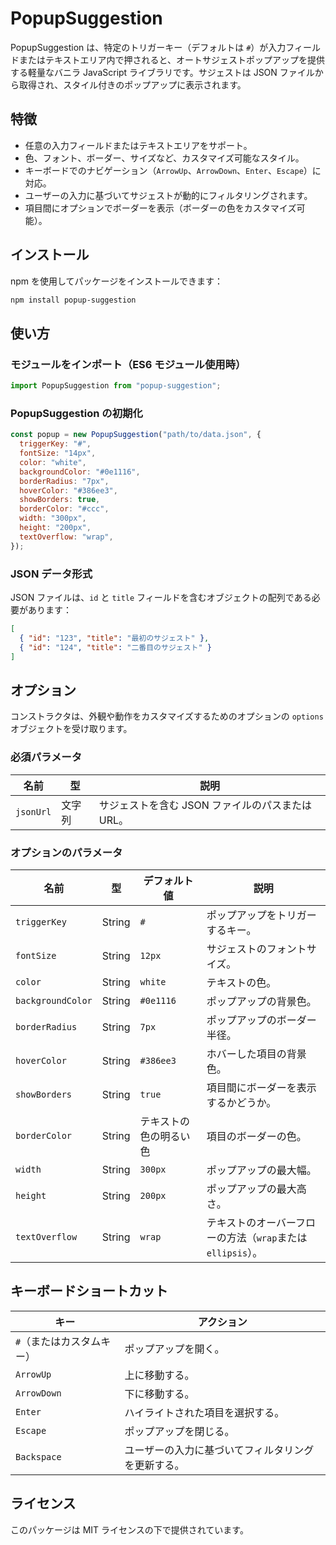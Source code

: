 # PopupSuggestion

PopupSuggestion は、特定のトリガーキー（デフォルトは `#`）が入力フィールドまたはテキストエリア内で押されると、オートサジェストポップアップを提供する軽量なバニラ JavaScript ライブラリです。サジェストは JSON ファイルから取得され、スタイル付きのポップアップに表示されます。

## 特徴

- 任意の入力フィールドまたはテキストエリアをサポート。
- 色、フォント、ボーダー、サイズなど、カスタマイズ可能なスタイル。
- キーボードでのナビゲーション（`ArrowUp`、`ArrowDown`、`Enter`、`Escape`）に対応。
- ユーザーの入力に基づいてサジェストが動的にフィルタリングされます。
- 項目間にオプションでボーダーを表示（ボーダーの色をカスタマイズ可能）。

## インストール

npm を使用してパッケージをインストールできます：

```sh
npm install popup-suggestion
```

## 使い方

### モジュールをインポート（ES6 モジュール使用時）

```javascript
import PopupSuggestion from "popup-suggestion";
```

### PopupSuggestion の初期化

```javascript
const popup = new PopupSuggestion("path/to/data.json", {
  triggerKey: "#",
  fontSize: "14px",
  color: "white",
  backgroundColor: "#0e1116",
  borderRadius: "7px",
  hoverColor: "#386ee3",
  showBorders: true,
  borderColor: "#ccc",
  width: "300px",
  height: "200px",
  textOverflow: "wrap",
});
```

### JSON データ形式

JSON ファイルは、`id` と `title` フィールドを含むオブジェクトの配列である必要があります：

```json
[
  { "id": "123", "title": "最初のサジェスト" },
  { "id": "124", "title": "二番目のサジェスト" }
]
```

## オプション

コンストラクタは、外観や動作をカスタマイズするためのオプションの `options` オブジェクトを受け取ります。

### 必須パラメータ

| 名前      | 型     | 説明                                             |
| --------- | ------ | ------------------------------------------------ |
| `jsonUrl` | 文字列 | サジェストを含む JSON ファイルのパスまたは URL。 |

### オプションのパラメータ

| 名前              | 型     | デフォルト値           | 説明                                                       |
| ----------------- | ------ | ---------------------- | ---------------------------------------------------------- |
| `triggerKey`      | String | `#`                    | ポップアップをトリガーするキー。                           |
| `fontSize`        | String | `12px`                 | サジェストのフォントサイズ。                               |
| `color`           | String | `white`                | テキストの色。                                             |
| `backgroundColor` | String | `#0e1116`              | ポップアップの背景色。                                     |
| `borderRadius`    | String | `7px`                  | ポップアップのボーダー半径。                               |
| `hoverColor`      | String | `#386ee3`              | ホバーした項目の背景色。                                   |
| `showBorders`     | String | `true`                 | 項目間にボーダーを表示するかどうか。                       |
| `borderColor`     | String | テキストの色の明るい色 | 項目のボーダーの色。                                       |
| `width`           | String | `300px`                | ポップアップの最大幅。                                     |
| `height`          | String | `200px`                | ポップアップの最大高さ。                                   |
| `textOverflow`    | String | `wrap`                 | テキストのオーバーフローの方法（`wrap`または`ellipsis`）。 |

## キーボードショートカット

| キー                      | アクション                                         |
| ------------------------- | -------------------------------------------------- |
| `#`（またはカスタムキー） | ポップアップを開く。                               |
| `ArrowUp`                 | 上に移動する。                                     |
| `ArrowDown`               | 下に移動する。                                     |
| `Enter`                   | ハイライトされた項目を選択する。                   |
| `Escape`                  | ポップアップを閉じる。                             |
| `Backspace`               | ユーザーの入力に基づいてフィルタリングを更新する。 |

## ライセンス

このパッケージは MIT ライセンスの下で提供されています。
